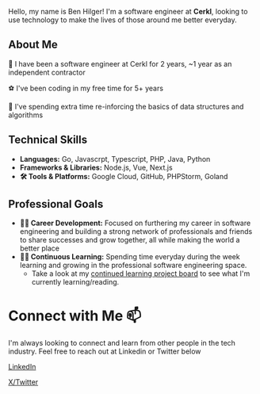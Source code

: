 Hello, my name is Ben Hilger! I'm a software engineer at **Cerkl**, looking to use technology to make the lives of those around me better everyday.

## About Me

👔 I have been a software engineer at Cerkl for 2 years, ~1 year as an independent contractor

⚽️ I've been coding in my free time for 5+ years

🔧 I've spending extra time re-inforcing the basics of data structures and algorithms

## Technical Skills

* **Languages:** Go, Javascrpt, Typescript, PHP, Java, Python
* **Frameworks & Libraries:** Node.js, Vue, Next.js
* **🛠️ Tools & Platforms:** Google Cloud, GitHub, PHPStorm, Goland

## Professional Goals

* **🧑‍💻 Career Development:** Focused on furthering my career in software engineering and building a strong network of professionals and friends to share successes and grow together, all while making the world a better place
* **🧑‍🎓 Continuous Learning:** Spending time everyday during the week learning and growing in the professional software engineering space.
  * Take a look at my [continued learning project board](https://github.com/users/ben-hilger/projects/2) to see what I'm currently learning/reading.
  
# Connect with Me 📫

I'm always looking to connect and learn from other people in the tech industry. Feel free to reach out at Linkedin or Twitter below

[LinkedIn](https://www.linkedin.com/in/benjaminhilger/)

[X/Twitter](https://x.com/BenDev404)

